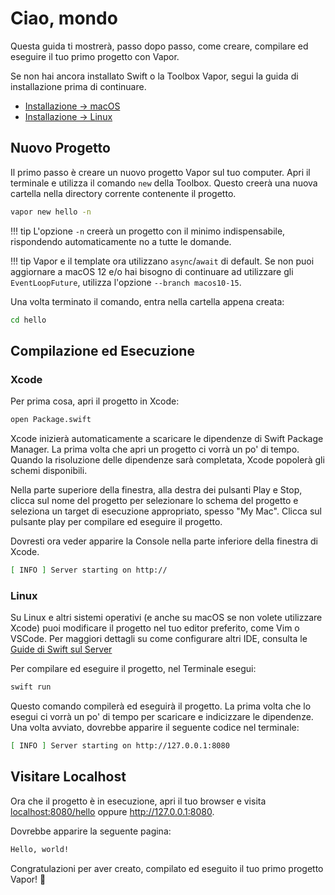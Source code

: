 # Ciao, mondo

Questa guida ti mostrerà, passo dopo passo, come creare, compilare ed eseguire il tuo primo progetto con Vapor.

Se non hai ancora installato Swift o la Toolbox Vapor, segui la guida di installazione prima di continuare.

- [Installazione &rarr; macOS](../install/macos.md)
- [Installazione &rarr; Linux](../install/linux.md)

## Nuovo Progetto

Il primo passo è creare un nuovo progetto Vapor sul tuo computer. Apri il terminale e utilizza il comando `new` della Toolbox. Questo creerà una nuova cartella nella directory corrente contenente il progetto.

```sh
vapor new hello -n
```

!!! tip
    L'opzione `-n` creerà un progetto con il minimo indispensabile, rispondendo automaticamente no a tutte le domande.

!!! tip
    Vapor e il template ora utilizzano `async`/`await` di default.
    Se non puoi aggiornare a macOS 12 e/o hai bisogno di continuare ad utilizzare gli `EventLoopFuture`, 
    utilizza l'opzione `--branch macos10-15`.

Una volta terminato il comando, entra nella cartella appena creata:

```sh
cd hello
```

## Compilazione ed Esecuzione

### Xcode

Per prima cosa, apri il progetto in Xcode:

```sh
open Package.swift
```

Xcode inizierà automaticamente a scaricare le dipendenze di Swift Package Manager. La prima volta che apri un progetto ci vorrà un po' di tempo. Quando la risoluzione delle dipendenze sarà completata, Xcode popolerà gli schemi disponibili.

Nella parte superiore della finestra, alla destra dei pulsanti Play e Stop, clicca sul nome del progetto per selezionare lo schema del progetto e seleziona un target di esecuzione appropriato, spesso "My Mac". Clicca sul pulsante play per compilare ed eseguire il progetto.

Dovresti ora veder apparire la Console nella parte inferiore della finestra di Xcode.

```sh
[ INFO ] Server starting on http://
```

### Linux

Su Linux e altri sistemi operativi (e anche su macOS se non volete utilizzare Xcode) puoi modificare il progetto nel tuo editor preferito, come Vim o VSCode. Per maggiori dettagli su come configurare altri IDE, consulta le [Guide di Swift sul Server](https://github.com/swift-server/guides/blob/main/docs/setup-and-ide-alternatives.md)

Per compilare ed eseguire il progetto, nel Terminale esegui:

```sh
swift run
```

Questo comando compilerà ed eseguirà il progetto. La prima volta che lo esegui ci vorrà un po' di tempo per scaricare e indicizzare le dipendenze. Una volta avviato, dovrebbe apparire il seguente codice nel terminale:

```sh
[ INFO ] Server starting on http://127.0.0.1:8080
```

## Visitare Localhost

Ora che il progetto è in esecuzione, apri il tuo browser e visita <a href="http://localhost:8080/hello" target="_blank">localhost:8080/hello</a> oppure <a href="http://127.0.0.1:8080" target="_blank">http://127.0.0.1:8080</a>. 

Dovrebbe apparire la seguente pagina:

```html
Hello, world!
```

Congratulazioni per aver creato, compilato ed eseguito il tuo primo progetto Vapor! 🎉

